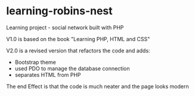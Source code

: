 # learning-robins-nest
Learning project - social network built with PHP

V1.0 is based on the book "Learning PHP, HTML and CSS"

V2.0 is a revised version that refactors the code and adds:

- Bootstrap theme
- used PDO to manage the database connection
- separates HTML from PHP

The end Effect is that the code is much neater and the page looks modern
